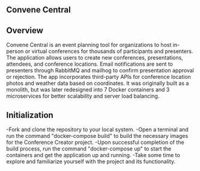 ## Convene Central

## Overview
Convene Central is an event planning tool for organizations to host in-person or virtual conferences for thousands of participants and presenters. The application allows users to create new conferences, presentations, attendees, and conference locations. Email notifications are sent to presenters through RabbitMQ and mailhog to confirm presentation approval or rejection. The app incorporates third-party APIs for conference location photos and weather data based on coordinates. It was originally built as a monolith, but was later redesigned into 7 Docker containers and 3 microservices for better scalability and server load balancing.

## Initialization
-Fork and clone the repository to your local system.
-Open a terminal and run the command "docker-compose build" to build the necessary images for the Conference Creator project.
-Upon successful completion of the build process, run the command "docker-compose up" to start the containers and get the application up and running.
-Take some time to explore and familiarize yourself with the project and its functionality.
